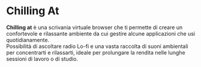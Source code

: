 # Chilling At

**Chilling at** è una scrivania virtuale browser che ti permette di creare un confortevole e rilassante ambiente da cui gestire alcune applicazioni che usi quotidianamente.<br>
Possibilità di ascoltare radio Lo-fi e una vasta raccolta di suoni ambientali per concentrarti e rilassarti, ideale per prolungare la rendita nelle lunghe sessioni di lavoro o di studio.

<!--
## Per gli sviluppatori
Non usare MAI: npm audit fix --force
-->
